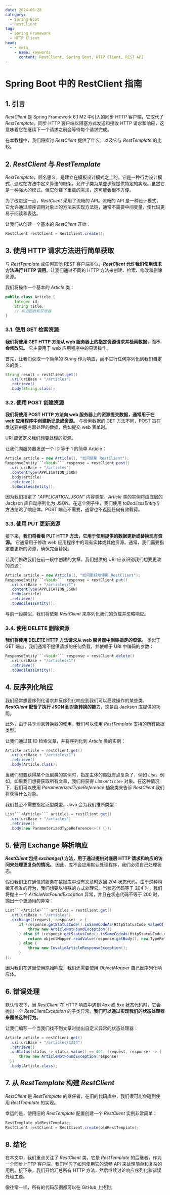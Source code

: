 ```yaml
---
date: 2024-06-28
category:
  - Spring Boot
  - RestClient
tag:
  - Spring Framework
  - HTTP Client
head:
  - - meta
    - name: keywords
      content: RestClient, Spring Boot, HTTP Client, REST API
---
```

# Spring Boot 中的 RestClient 指南

## 1. 引言

_RestClient_ 是 Spring Framework 6.1 M2 中引入的同步 HTTP 客户端，它取代了 _RestTemplate_。同步 HTTP 客户端以阻塞方式发送和接收 HTTP 请求和响应，这意味着它在继续下一个请求之前会等待每个请求完成。

在本教程中，我们将探讨 _RestClient_ 提供了什么，以及它与 _RestTemplate_ 的比较。

## 2. _RestClient_ 与 _RestTemplate_

_RestTemplate_，顾名思义，是建立在模板设计模式之上的。它是一种行为设计模式，通过在方法中定义算法的框架，允许子类为某些步骤提供特定的实现。虽然它是一种强大的模式，但它创建了重载的需求，这可能会很不方便。

为了改进这一点，_RestClient_ 采用了流畅的 API。流畅的 API 是一种设计模式，它允许通过顺序调用对象上的方法来实现方法链，通常不需要中间变量，使代码更易于阅读和表达。

让我们从创建一个基本的 _RestClient_ 开始：

```java
RestClient restClient = RestClient.create();
```

## 3. 使用 HTTP 请求方法进行简单获取

与 _RestTemplate_ 或任何其他 REST 客户端类似，**_RestClient_ 允许我们使用请求方法进行 HTTP 调用**。让我们通过不同的 HTTP 方法来创建、检索、修改和删除资源。

我们将操作一个基本的 _Article_ 类：

```java
public class Article {
    Integer id;
    String title;
    // 构造函数和获取器
}
```

### 3.1. 使用 GET 检索资源

**我们将使用 GET HTTP 方法从 web 服务器上的指定资源请求并检索数据，而不会修改它。** 它主要用于 web 应用程序中的只读操作。

首先，让我们获取一个简单的 _String_ 作为响应，而不进行任何序列化到我们自定义的类：

```java
String result = restClient.get()
  .uri(uriBase + "/articles")
  .retrieve()
  .body(String.class);
```

### 3.2. 使用 POST 创建资源

**我们将使用 POST HTTP 方法向 web 服务器上的资源提交数据，通常用于在 web 应用程序中创建新记录或资源。** 与检索数据的 GET 方法不同，POST 旨在发送要由服务器处理的数据，例如提交 web 表单时。

URI 应该定义我们想要处理的资源。

让我们向服务器发送一个 ID 等于 1 的简单 Article：

```java
Article article = new Article(1, "如何使用 RestClient");
ResponseEntity```<Void>``` response = restClient.post()
  .uri(uriBase + "/articles")
  .contentType(APPLICATION_JSON)
  .body(article)
  .retrieve()
  .toBodilessEntity();
```

因为我们指定了 "_APPLICATION_JSON_" 内容类型，_Article_ 类的实例将由底层的 Jackson 库自动序列化为 JSON。在这个例子中，我们使用 _toBodilessEntity()_ 方法忽略了响应体。POST 端点不需要，通常也不返回任何有效载荷。

### 3.3. 使用 PUT 更新资源

接下来，**我们将看看 PUT HTTP 方法，它用于使用提供的数据更新或替换现有资源。** 它通常用于修改 web 应用程序中的现有实体或其他资源。通常，我们需要指定要更新的资源，确保完全替换。

让我们修改我们在前一段中创建的文章。我们提供的 URI 应该识别我们想要更改的资源：

```java
Article article = new Article(1, "如何更好地使用 RestClient");
ResponseEntity```<Void>``` response = restClient.put()
  .uri(uriBase + "/articles/1")
  .contentType(APPLICATION_JSON)
  .body(article)
  .retrieve()
  .toBodilessEntity();
```

与前一段类似，我们将依赖 _RestClient_ 来序列化我们的负载并忽略响应。

### 3.4. 使用 DELETE 删除资源

**我们将使用 DELETE HTTP 方法请求从 web 服务器中删除指定的资源。** 类似于 GET 端点，我们通常不提供请求的任何负载，并依赖于 URI 中编码的参数：

```java
ResponseEntity```<Void>``` response = restClient.delete()
  .uri(uriBase + "/articles/1")
  .retrieve()
  .toBodilessEntity();
```

## 4. 反序列化响应

我们经常想要序列化请求并反序列化响应到我们可以高效操作的某些类。**_RestClient_ 配备了执行 JSON 到对象转换的能力**，这是由 Jackson 库提供的功能。

此外，由于共享消息转换器的使用，我们可以使用 _RestTemplate_ 支持的所有数据类型。

让我们通过其 ID 检索文章，并将序列化到 _Article_ 类的实例：

```java
Article article = restClient.get()
  .uri(uriBase + "/articles/1")
  .retrieve()
  .body(Article.class);
```

当我们想要获得某个泛型类的实例时，指定主体的类就有点复杂了，例如 _List_。例如，如果我们想要获取所有文章，我们将获得 _List```<Article>```_ 对象。在这种情况下，我们可以使用 _ParameterizedTypeReference_ 抽象类来告诉 _RestClient_ 我们将获得什么对象。

我们甚至不需要指定泛型类型，Java 会为我们推断类型：

```java
List```<Article>``` articles = restClient.get()
  .uri(uriBase + "/articles")
  .retrieve()
  .body(new ParameterizedTypeReference<>() {});
```

## 5. 使用 Exchange 解析响应

**_RestClient_ 包括 _exchange()_ 方法，用于通过提供对底层 HTTP 请求和响应的访问来处理更复杂的情况。** 因此，库不会应用默认处理程序，我们必须自己处理状态。

假设我们正在通信的服务在数据库中没有文章时返回 204 状态代码。由于这种稍微非标准的行为，我们想要以特殊的方式处理它。当状态代码等于 204 时，我们将抛出一个 _ArticleNotFoundException_ 异常，并且在状态代码不等于 200 时，抛出一个更通用的异常：

```java
List```<Article>``` articles = restClient.get()
  .uri(uriBase + "/articles")
  .exchange((request, response) -> {
      if (response.getStatusCode().isSameCodeAs(HttpStatusCode.valueOf(204))) {
          throw new ArticleNotFoundException();
      } else if (response.getStatusCode().isSameCodeAs(HttpStatusCode.valueOf(200))) {
          return objectMapper.readValue(response.getBody(), new TypeReference<>() {});
      } else {
          throw new InvalidArticleResponseException();
      }
});
```

因为我们在这里使用原始响应，我们还需要使用 _ObjectMapper_ 自己反序列化响应体。

## 6. 错误处理

默认情况下，当 _RestClient_ 在 HTTP 响应中遇到 4xx 或 5xx 状态代码时，它会抛出一个 _RestClientException_ 的子类异常。**我们可以通过实现我们的状态处理器来覆盖这种行为。**

让我们编写一个当我们找不到文章时抛出自定义异常的状态处理器：

```java
Article article = restClient.get()
  .uri(uriBase + "/articles/1234")
  .retrieve()
  .onStatus(status -> status.value() == 404, (request, response) -> {
      throw new ArticleNotFoundException(response)
  })
  .body(Article.class);
```

## 7. 从 _RestTemplate_ 构建 _RestClient_

_RestClient_ 是 _RestTemplate_ 的继任者，在旧的代码库中，我们很可能会碰到使用 _RestTemplate_ 的实现。

幸运的是，使用旧的 _RestTemplate_ 配置创建一个 _RestClient_ 实例非常简单：

```java
RestTemplate oldRestTemplate;
RestClient restClient = RestClient.create(oldRestTemplate);
```

## 8. 结论

在本文中，我们重点关注了 _RestClient_ 类，它是 _RestTemplate_ 的后继者，作为一个同步 HTTP 客户端。我们学习了如何使用它的流畅 API 来处理简单和复杂的用例。接下来，我们开始汇总所有 HTTP 方法，然后继续讨论响应序列化和错误处理主题。

像往常一样，所有的代码示例都可以在 GitHub 上找到。